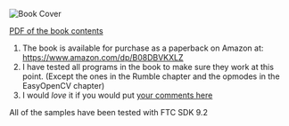 ![Book Cover](BookCover.png)

[PDF of the book contents](LearnJavaForFTC.pdf)

1. The book is available for purchase as a paperback on Amazon at: https://www.amazon.com/dp/B08DBVKXLZ
2. I have tested all programs in the book to make sure they work at this point.
   (Except the ones in the Rumble chapter and the opmodes in the EasyOpenCV chapter)
3. I would *love* it if you would put [your comments here](https://github.com/alan412/LearnJavaForFTC/issues/new?assignees=&labels=&template=book-comments.md&title=)   

All of the samples have been tested with FTC SDK 9.2
